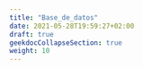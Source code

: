 ```yaml
---
title: "Base_de_datos"
date: 2021-05-28T19:59:27+02:00
draft: true
geekdocCollapseSection: true
weight: 10
---
```


